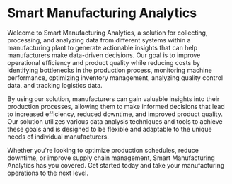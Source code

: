 # Smart Manufacturing Analytics

Welcome to Smart Manufacturing Analytics, a solution for collecting, processing, and analyzing data from different systems within a manufacturing plant to generate actionable insights that can help manufacturers make data-driven decisions. Our goal is to improve operational efficiency and product quality while reducing costs by identifying bottlenecks in the production process, monitoring machine performance, optimizing inventory management, analyzing quality control data, and tracking logistics data.

By using our solution, manufacturers can gain valuable insights into their production processes, allowing them to make informed decisions that lead to increased efficiency, reduced downtime, and improved product quality. Our solution utilizes various data analysis techniques and tools to achieve these goals and is designed to be flexible and adaptable to the unique needs of individual manufacturers.

Whether you're looking to optimize production schedules, reduce downtime, or improve supply chain management, Smart Manufacturing Analytics has you covered. Get started today and take your manufacturing operations to the next level.
